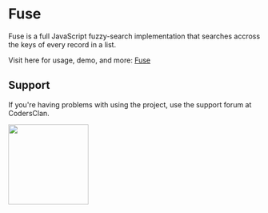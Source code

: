 Fuse
====

Fuse is a full JavaScript fuzzy-search implementation that searches accross the keys of every record in a list.

Visit here for usage, demo, and more: [Fuse](http://kiro.me/projects/fuse.html)

## Support

If you're having problems with using the project, use the support forum at CodersClan.

<a href="http://codersclan.net/forum/index.php?repo_id=13"><img src="http://www.codersclan.net/graphics/getSupport_blue_big.png" width="160"></a>
